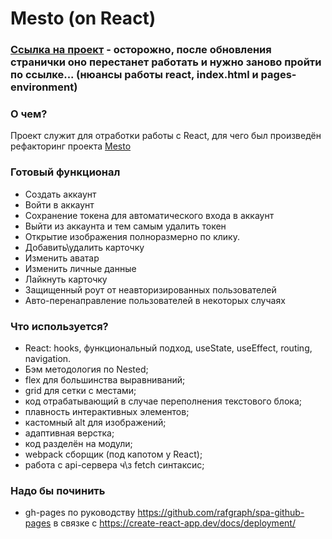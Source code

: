 # Mesto (on React)
### [Ссылка на проект](https://art-frich.github.io/react-mesto-auth/) - осторожно, после обновления странички оно перестанет работать и нужно заново пройти по ссылке... (нюансы работы react, index.html и pages-environment)
### О чем?

Проект служит для отработки работы с React, для чего был произведён рефакторинг проекта [Mesto](https://github.com/Art-Frich/mesto)
### Готовый функционал

* Создать аккаунт
* Войти в аккаунт
* Сохранение токена для автоматического входа в аккаунт
* Выйти из аккаунта и тем самым удалить токен
* Открытие изображения полноразмерно по клику.
* Добавить\удалить карточку
* Изменить аватар
* Изменить личные данные
* Лайкнуть карточку
* Защищенный роут от неавторизированных пользователей
* Авто-перенаправление пользователей в некоторых случаях
### Что используется?

* React: hooks, функциональный подход, useState, useEffect, routing, navigation.
* Бэм методология по Nested;
* flex для большинства выравниваний;
* grid для сетки с местами;
* код отрабатывающий в случае переполнения текстового блока;
* плавность интерактивных элементов;
* кастомный alt для изображений;
* адаптивная верстка;
* код разделён на модули;
* webpack сборщик (под капотом у React);
* работа с api-сервера ч\з fetch синтаксис;


### Надо бы починить
* gh-pages по руководству https://github.com/rafgraph/spa-github-pages в связке с https://create-react-app.dev/docs/deployment/